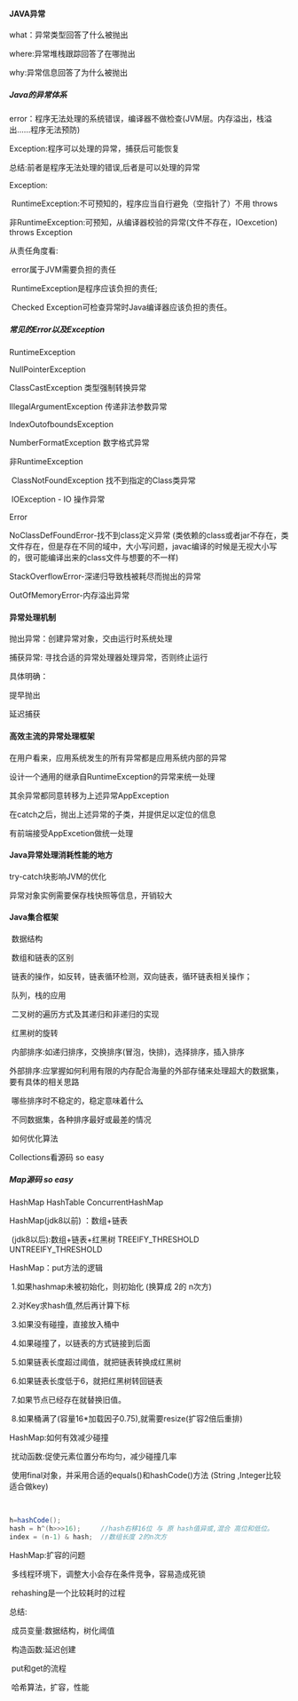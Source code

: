 #### JAVA异常

  what：异常类型回答了什么被抛出

  where:异常堆栈跟踪回答了在哪抛出

  why:异常信息回答了为什么被抛出

##### Java的异常体系

  error：程序无法处理的系统错误，编译器不做检查(JVM层。内存溢出，栈溢出......程序无法预防)

  Exception:程序可以处理的异常，捕获后可能恢复

  总结:前者是程序无法处理的错误,后者是可以处理的异常

  Exception:

​        RuntimeException:不可预知的，程序应当自行避免（空指针了）不用 throws

​        非RuntimeException:可预知，从编译器校验的异常(文件不存在，IOexcetion) throws Exception

 从责任角度看:

​      error属于JVM需要负担的责任

​      RuntimeException是程序应该负担的责任;

​      Checked Exception可检查异常时Java编译器应该负担的责任。

##### 常见的Error以及Exception

RuntimeException

   NullPointerException

   ClassCastException 类型强制转换异常

   IllegalArgumentException  传递非法参数异常

   IndexOutofboundsException  

   NumberFormatException  数字格式异常

非RuntimeException

​    ClassNotFoundException  找不到指定的Class类异常

​    IOException  - IO 操作异常

Error

  NoClassDefFoundError-找不到class定义异常  (类依赖的class或者jar不存在，类文件存在，但是存在不同的域中，大小写问题，javac编译的时候是无视大小写的，很可能编译出来的class文件与想要的不一样)

  StackOverflowError-深递归导致栈被耗尽而抛出的异常

  OutOfMemoryError-内存溢出异常

#### 异常处理机制

   抛出异常：创建异常对象，交由运行时系统处理

   捕获异常: 寻找合适的异常处理器处理异常，否则终止运行

   具体明确：

   提早抛出

   延迟捕获

#### 高效主流的异常处理框架

  在用户看来，应用系统发生的所有异常都是应用系统内部的异常

  设计一个通用的继承自RuntimeException的异常来统一处理

  其余异常都同意转移为上述异常AppException

  在catch之后，抛出上述异常的子类，并提供足以定位的信息

  有前端接受AppExcetion做统一处理

#### Java异常处理消耗性能的地方

  try-catch块影响JVM的优化

  异常对象实例需要保存栈快照等信息，开销较大

####  Java集合框架

​    数据结构

​       数组和链表的区别

​       链表的操作，如反转，链表循环检测，双向链表，循环链表相关操作；

​       队列，栈的应用

​       二叉树的遍历方式及其递归和非递归的实现

​       红黑树的旋转

​      内部排序:如递归排序，交换排序(冒泡，快排)，选择排序，插入排序

​      外部排序:应掌握如何利用有限的内存配合海量的外部存储来处理超大的数据集，要有具体的相关思路

​      哪些排序时不稳定的，稳定意味着什么

​      不同数据集，各种排序最好或最差的情况

​      如何优化算法

Collections看源码  so easy

##### Map源码   so easy

HashMap  HashTable  ConcurrentHashMap

HashMap(jdk8以前) ：数组+链表

​                 (jdk8以后):数组+链表+红黑树   TREEIFY_THRESHOLD    UNTREEIFY_THRESHOLD

HashMap：put方法的逻辑

​      1.如果hashmap未被初始化，则初始化 (换算成 2的 n次方)

​      2.对Key求hash值,然后再计算下标

​      3.如果没有碰撞，直接放入桶中

​      4.如果碰撞了，以链表的方式链接到后面

​      5.如果链表长度超过阈值，就把链表转换成红黑树

​      6.如果链表长度低于6，就把红黑树转回链表

​      7.如果节点已经存在就替换旧值。

​      8.如果桶满了(容量16*加载因子0.75),就需要resize(扩容2倍后重排)

HashMap:如何有效减少碰撞

​      扰动函数:促使元素位置分布均匀，减少碰撞几率

​      使用final对象，并采用合适的equals()和hashCode()方法 (String ,Integer比较适合做key)

​      

```java
h=hashCode();
hash = h^(h>>>16);     //hash右移16位 与 原 hash值异或,混合 高位和低位。
index = (n-1) & hash;  //数组长度 2的n次方
```

HashMap:扩容的问题

​    多线程环境下，调整大小会存在条件竞争，容易造成死锁

​    rehashing是一个比较耗时的过程

总结:

​    成员变量:数据结构，树化阈值

​    构造函数:延迟创建

​    put和get的流程

​    哈希算法，扩容，性能










